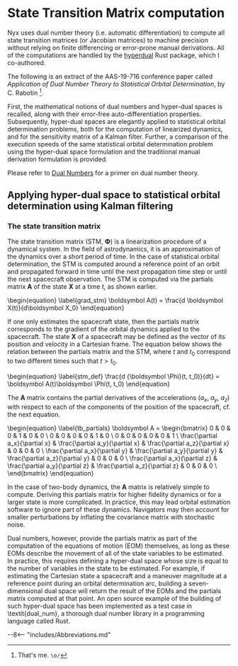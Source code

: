 # State Transition Matrix computation

Nyx uses dual number theory (i.e. automatic differentiation) to compute all state transition matrices (or Jacobian matrices) to machine precision without relying on finite differencing or error-prone manual derivations. All of the computations are handled by the [hyperdual](https://gitlab.com/chrisrabotin/hyperdual) Rust package, which I co-authored.

The following is an extract of the AAS-19-716 conference paper called _Application of Dual Number Theory to Statistical Orbital Determination_, by C. Rabotin [^1].

First, the mathematical notions of dual numbers and hyper-dual spaces is recalled, along with their error-free auto-differentiation properties. Subsequently, hyper-dual spaces are elegantly applied to statistical orbital determination problems, both for the computation of linearized dynamics, and for the sensitivity matrix of a Kalman filter. Further, a comparison of the execution speeds of the same statistical orbital determination problem using the hyper-dual space formulation and the traditional manual derivation formulation is provided.

Please refer to [Dual Numbers](../appendix/dual_numbers.md) for a primer on dual number theory.

## Applying hyper-dual space to statistical orbital determination using Kalman filtering
### The state transition matrix
The state transition matrix (STM, $\boldsymbol \Phi$) is a linearization procedure of a dynamical system. In the field of astrodynamics, it is an approximation of the dynamics over a short period of time. In the case of statistical orbital determination, the STM is computed around a reference point of an orbit and propagated forward in time until the next propagation time step or until the next spacecraft observation. The STM is computed via the partials matrix $\boldsymbol A$ of the state $\boldsymbol X$ at a time $t$, as shown earlier.

\begin{equation}
\label{grad_stm}
\boldsymbol A(t) = \frac{d \boldsymbol X(t)}{d\boldsymbol X_0}
\end{equation}

If one only estimates the spacecraft state, then the partials matrix corresponds to the gradient of the orbital dynamics applied to the spacecraft. The state $\boldsymbol X$ of a spacecraft may be defined as the vector of its position and velocity in a Cartesian frame. The equation below shows the relation between the partials matrix and the STM, where $t$ and $t_0$ correspond to two different times such that $t>t_0$.

\begin{equation}
\label{stm_def}
\frac{d {\boldsymbol \Phi}(t, t_0)}{dt} = \boldsymbol A(t)\boldsymbol \Phi(t, t_0)
\end{equation}

The $\boldsymbol A$ matrix contains the partial derivatives of the accelerations ($a_x,~a_y,~a_z$) with respect to each of the components of the position of the spacecraft, cf. the next equation.

\begin{equation}
\label{tb_partials}
\boldsymbol A = \begin{bmatrix}
    0 & 0 & 0 & 1 & 0 & 0 \\
    0 & 0 & 0 & 0 & 1 & 0 \\
    0 & 0 & 0 & 0 & 0 & 1 \\
    \frac{\partial a_x}{\partial x} & \frac{\partial a_y}{\partial x} & \frac{\partial a_z}{\partial x} & 0 & 0 & 0 \\
    \frac{\partial a_x}{\partial y} & \frac{\partial a_y}{\partial y} & \frac{\partial a_z}{\partial y} & 0 & 0 & 0 \\
    \frac{\partial a_x}{\partial z} & \frac{\partial a_y}{\partial z} & \frac{\partial a_z}{\partial z} & 0 & 0 & 0 \\
\end{bmatrix}
\end{equation}

In the case of two-body dynamics, the $\boldsymbol A$ matrix is relatively simple to compute. Deriving this partials matrix for higher fidelity dynamics or for a larger state is more complicated. In practice, this may lead orbital estimation software to ignore part of these dynamics. Navigators may then account for smaller perturbations by inflating the covariance matrix with stochastic noise.

Dual numbers, however, provide the partials matrix as part of the computation of the equations of motion (EOM) themselves, as long as these EOMs describe the movement of all of the state variables to be estimated. In practice, this requires defining a hyper-dual space whose size is equal to the number of variables in the state to be estimated. For example, if estimating the Cartesian state a spacecraft and a maneuver magnitude at a reference point during an orbital determination arc, building a seven-dimensional dual space will return the result of the EOMs and the partials matrix computed at that point. An open source example of the building of such hyper-dual space has been implemented as a test case in \textit{dual\_num}, a thorough dual number library in a programming language called Rust.


[^1]: That's me. `\o/`

--8<-- "includes/Abbreviations.md"